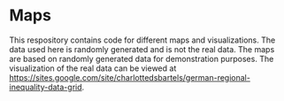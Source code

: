 # Maps
This respository contains code for different maps and visualizations. The data used here is randomly generated and is not the real data. The maps are based on randomly generated data for demonstration purposes. The visualization of the real data can be viewed at https://sites.google.com/site/charlottedsbartels/german-regional-inequality-data-grid. 
